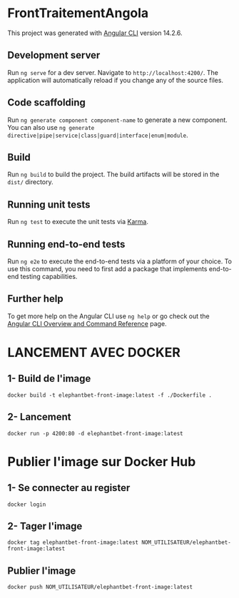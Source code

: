 # FrontTraitementAngola

This project was generated with [Angular CLI](https://github.com/angular/angular-cli) version 14.2.6.

## Development server

Run `ng serve` for a dev server. Navigate to `http://localhost:4200/`. The application will automatically reload if you change any of the source files.

## Code scaffolding

Run `ng generate component component-name` to generate a new component. You can also use `ng generate directive|pipe|service|class|guard|interface|enum|module`.

## Build

Run `ng build` to build the project. The build artifacts will be stored in the `dist/` directory.

## Running unit tests

Run `ng test` to execute the unit tests via [Karma](https://karma-runner.github.io).

## Running end-to-end tests

Run `ng e2e` to execute the end-to-end tests via a platform of your choice. To use this command, you need to first add a package that implements end-to-end testing capabilities.

## Further help

To get more help on the Angular CLI use `ng help` or go check out the [Angular CLI Overview and Command Reference](https://angular.io/cli) page.


# LANCEMENT AVEC DOCKER

## 1- Build de l'image

````
docker build -t elephantbet-front-image:latest -f ./Dockerfile .
````

## 2- Lancement

````
docker run -p 4200:80 -d elephantbet-front-image:latest
````

# Publier l'image sur Docker Hub

## 1- Se connecter au register

````
docker login
````

## 2- Tager l'image

````
docker tag elephantbet-front-image:latest NOM_UTILISATEUR/elephantbet-front-image:latest
````

## Publier l'image

````
docker push NOM_UTILISATEUR/elephantbet-front-image:latest
````
